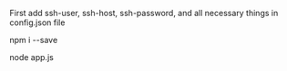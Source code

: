 First add ssh-user, ssh-host, ssh-password, and all necessary things in config.json file

npm i --save

node app.js

